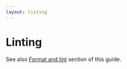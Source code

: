 ```yaml
---
layout: listing
---
```

# Linting

See also [Format and lint](/recipes/format-and-lint/) section of this guide.
